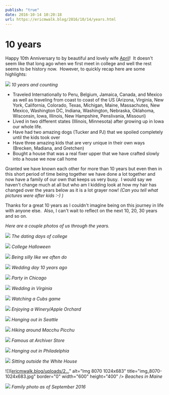 ```yaml
---
publish: "true"
date: 2016-10-14 10:20:18
url: https://ericmwalk.blog/2016/10/14/years.html
---
```


# 10 years

Happy 10th Anniversary to by beautiful and lovely wife <a href="http://mojitosandmunchkins.com/" target="_blank">April</a>!  It doesn't seem like that long ago when we first meet in college and well the rest seems to be history now.  However, to quickly recap here are some highlights:

![](https://ericmwalk.blog/uploads/2022/b22151ce00.jpg)
_10 years and counting_

* Traveled Internationally to Peru, Belgium, Jamaica, Canada, and Mexico as well as traveling from coast to coast of the US (Arizona, Virginia, New York, California, Colorado, Texas, Michigan, Maine, Massachutes, New Mexico, Washington DC, Indiana, Washington, Nebraska, Oklahoma, Wisconsin, Iowa, Illinois, New Hampshire, Penslivania, Missouri)
* Lived in two different states (Illinois, Minnesota) after growing up in Iowa our whole life.
* Have had two amazing dogs (Tucker and PJ) that we spoiled completely until the kids took over
* Have three amazing kids that are very unique in their own ways (Brecken, Madiana, and Gretchen)
* Bought a house that was a real fixer upper that we have crafted slowly into a house we now call home


Granted we have known each other for more than 10 years but even then in this short period of time being together we have done a lot together and now have a family of our own that keeps us very busy.  I would say we haven't change much at all but who am I kidding look at how my hair has changed over the years below as it is a lot grayer now! *(Can you tell what pictures were after kids :-) )*

Thanks for a great 10 years as I couldn't imagine being on this journey in life with anyone else.  Also, I can't wait to reflect on the next 10, 20, 30 years and so on.

_Here are a couple photos of us through the years._

![](https://ericmwalk.blog/uploads/2022/09d9aa2b6b.jpg)
_The dating days of college_


![](https://ericmwalk.blog/uploads/2022/84e3ee9644.jpg)
_College Halloween_

![](https://ericmwalk.blog/uploads/2022/27c968c7fd.jpg)
_Being silly like we often do_

![](https://ericmwalk.blog/uploads/2022/bd515f57ca.jpg)
_Wedding day 10 years ago_

![](https://ericmwalk.blog/uploads/2022/0146226e9f.jpg)
_Party in Chicago_

![](https://ericmwalk.blog/uploads/2022/a85dc0d683.jpg)
_Wedding in Virginia_

![](https://ericmwalk.blog/uploads/2022/d26c6694a1.jpg)
_Watching a Cubs game_

![](https://ericmwalk.blog/uploads/2022/6cce388080.jpg)
_Enjoying a Winery/Apple Orchard_


![](https://ericmwalk.blog/uploads/2022/3eb3d083ee.jpg)
_Hanging out in Seattle_

![](https://ericmwalk.blog/uploads/2022/b56d2a3fce.jpg)
_Hiking around Macchu Picchu_

![](https://ericmwalk.blog/uploads/2022/0d36061e3e.jpg)
_Famous at Archiver Store_

![](https://ericmwalk.blog/uploads/2022/5f1dcd6f5f.jpg)
_Hanging out in Philadelphia_

![](https://ericmwalk.blog/uploads/2022/8244d04be1.jpg)
_Sitting outside the White House_

![]([ericmwalk.blog/uploads/2...](https://ericmwalk.blog/uploads/2022/d01f62378a.jpg)" alt="Img 8070 1024x683" title="img_8070-1024x683.jpg" border="0" width="600" height="400" />
_Beaches in Maine_

![](https://ericmwalk.blog/uploads/2022/35d70fbba1.jpg)
_Family photo as of September 2016_
